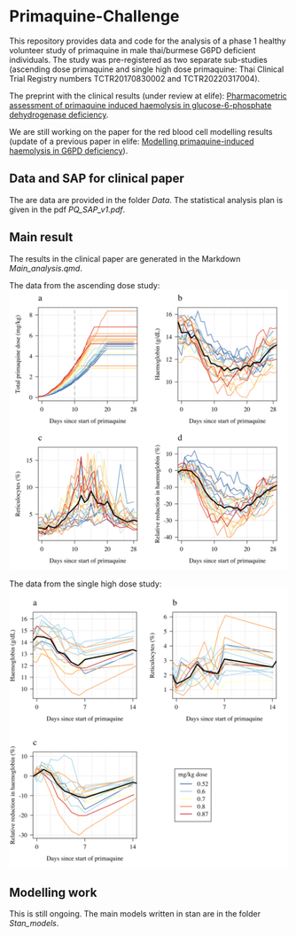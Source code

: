 # Primaquine-Challenge

This repository provides data and code for the analysis of a phase 1 healthy volunteer study of primaquine in male thai/burmese G6PD deficient individuals. The study was pre-registered as two separate sub-studies (ascending dose primaquine and single high dose primaquine: Thai Clinical Trial Registry numbers TCTR20170830002 and TCTR20220317004).


The preprint with the clinical results (under review at elife): [Pharmacometric assessment of primaquine induced haemolysis in glucose-6-phosphate dehydrogenase deficiency](https://www.medrxiv.org/content/10.1101/2023.02.24.23286398v1).

We are still working on the paper for the red blood cell modelling results (update of a previous paper in elife: [Modelling primaquine-induced haemolysis in G6PD deficiency](https://elifesciences.org/articles/23061v1)).

## Data and SAP for clinical paper

The are data are provided in the folder *Data*. The statistical analysis plan is given in the pdf *PQ_SAP_v1.pdf*.


## Main result

The results in the clinical paper are generated in the Markdown *Main_analysis.qmd*.


The data from the ascending dose study:
![](Main_analysis_files/figure-html/Fig1-1.png) 



The data from the single high dose study:
![](Main_analysis_files/figure-html/Fig2-1.png) 

## Modelling work

This is still ongoing. The main models written in stan are in the folder *Stan_models*. 
